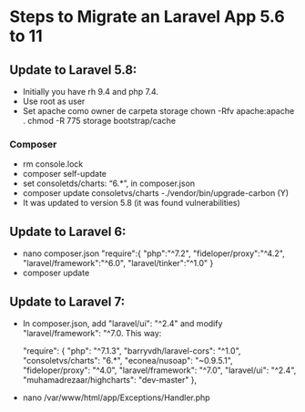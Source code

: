 # Steps to Migrate an Laravel App 5.6 to 11

## Update to Laravel 5.8:
- Initially you have rh 9.4 and php 7.4.
- Use root as user
- Set apache como owner de carpeta storage
  chown -Rfv apache:apache .
  chmod -R 775 storage bootstrap/cache
### Composer
- rm console.lock
- composer self-update
- set consoletds/charts: “6.*”, in composer.json
- composer update consoletvs/charts
-./vendor/bin/upgrade-carbon (Y)
- It was updated to version 5.8 (it was found vulnerabilities)
## Update to Laravel 6:
- nano composer.json
  "require":{
     "php":"^7.2",
     "fideloper/proxy":"^4.2",
     "laravel/framework":"^6.0",
     "laravel/tinker":"^1.0"
   }
-  composer update
## Update to Laravel 7:
- In composer.json, add "laravel/ui": "^2.4" and modify "laravel/framework": "^7.0. This way:

    "require": {
        "php": "^7.1.3",
        "barryvdh/laravel-cors": "^1.0",
        "consoletvs/charts": "6.*",
        "econea/nusoap": "~0.9.5.1",
        "fideloper/proxy": "^4.0",
        "laravel/framework": "^7.0",
        "laravel/ui": "^2.4",
        "muhamadrezaar/highcharts": "dev-master"
    },

- nano /var/www/html/app/Exceptions/Handler.php
<?php

namespace App\Exceptions;

use Throwable;
use Illuminate\Foundation\Exceptions\Handler as ExceptionHandler;

class Handler extends ExceptionHandler
{
    /**
     * A list of the exception types that are not reported.
     *
     * @var array
     */
    protected $dontReport = [
        //
    ];

    /**
     * A list of the inputs that are never flashed for validation exceptions.
     *
     * @var array
     */
    protected $dontFlash = [
        'password',
        'password_confirmation',
    ];

    /**
     * Report or log an exception.
     *
     * @param  \Throwable $exception
     * @return void
     */
    public function report(Throwable $exception)
    {
     	parent::report($exception);
    }

    /**
     * Render an exception into an HTTP response.
     *
     * @param  \Illuminate\Http\Request  $request
     * @param  \Throwable  $exception
     * @return \Illuminate\Http\Response
     */
    public function render($request, Throwable $exception)
    {
     	return parent::render($request, $exception);
    }
}





## Installation of PHP 8.2
  dnf module disable php
  dnf remove php\*
  sudo systemctl restart nginx
  dnf module disable php
  dnf module enable php:8.2
  dnf update php
  dnf install @php:8.2
  php -v
  dnf install php php-cli php-fpm php-mysqlnd php-opcache php-xml php-gd php-mbstring php-json php-common
  
# Install Git
  yum install git
  
 
